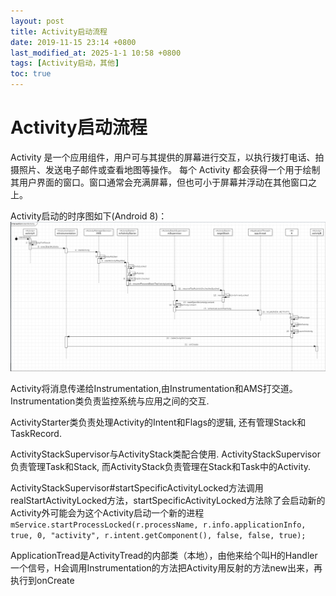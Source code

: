 ```yaml
---
layout: post
title: Activity启动流程
date: 2019-11-15 23:14 +0800
last_modified_at: 2025-1-1 10:58 +0800
tags: [Activity启动，其他]
toc: true
---
```


# Activity启动流程

Activity 是一个应用组件，用户可与其提供的屏幕进行交互，以执行拨打电话、拍摄照片、发送电子邮件或查看地图等操作。 每个 Activity 都会获得一个用于绘制其用户界面的窗口。窗口通常会充满屏幕，但也可小于屏幕并浮动在其他窗口之上。

Activity启动的时序图如下(Android 8)：
![Activity启动时序图](https://github.com/Charles199310/Charles199310.github.io/blob/main/assets/images/startActivity.PNG?raw=true)

Activity将消息传递给Instrumentation,由Instrumentation和AMS打交道。
Instrumentation类负责监控系统与应用之间的交互.

ActivityStarter类负责处理Activity的Intent和Flags的逻辑, 还有管理Stack和TaskRecord.

ActivityStackSupervisor与ActivityStack类配合使用. ActivityStackSupervisor负责管理Task和Stack, 而ActivityStack负责管理在Stack和Task中的Activity.

ActivityStackSupervisor#startSpecificActivityLocked方法调用realStartActivityLocked方法，startSpecificActivityLocked方法除了会启动新的Activity外可能会为这个Activity启动一个新的进程`       mService.startProcessLocked(r.processName, r.info.applicationInfo, true, 0,
"activity", r.intent.getComponent(), false, false, true);`

ApplicationTread是ActivityTread的内部类（本地），由他来给个叫H的Handler一个信号，H会调用Instrumentation的方法把Activity用反射的方法new出来，再执行到onCreate
